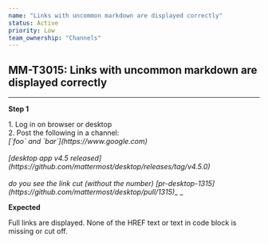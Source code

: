 ```yaml
---
name: "Links with uncommon markdown are displayed correctly"
status: Active
priority: Low
team_ownership: "Channels"
---
```


## MM-T3015: Links with uncommon markdown are displayed correctly

---

**Step 1**

1\. Log in on browser or desktop\
2\. Post the following in a channel:\
_\[\`foo\` and \`bar\`]\(https\://www\.google.com)\
\
\[desktop app v4.5 released]\(https\://github.com/mattermost/desktop/releases/tag/v4.5.0)\
\
do you see the link cut (without the number) \[pr-desktop-1315]\(https\://github.com/mattermost/desktop/pull/1315)__ _

**Expected**

Full links are displayed. None of the HREF text or text in code block is missing or cut off. 
